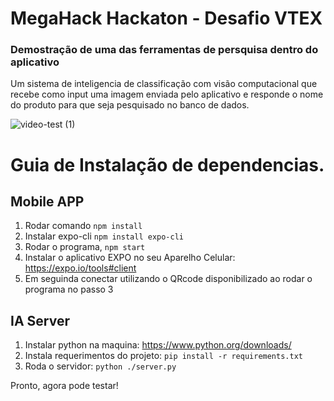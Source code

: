# MegaHack Hackaton - Desafio VTEX

### Demostração de uma das ferramentas de persquisa dentro do aplicativo

Um sistema de inteligencia de classificação com visão computacional que recebe como input uma imagem enviada pelo aplicativo e responde o nome do produto para que seja pesquisado no banco de dados.

![video-test (1)](https://user-images.githubusercontent.com/20113585/80892698-8f994a80-8ca2-11ea-8823-6895f0428e18.gif)

# Guia de Instalação de dependencias.

## Mobile APP
1. Rodar comando ```npm install```
2. Instalar expo-cli ```npm install expo-cli```
3. Rodar o programa, ```npm start```
4. Instalar o aplicativo EXPO no seu Aparelho Celular: https://expo.io/tools#client
5. Em seguinda conectar utilizando o QRcode disponibilizado ao rodar o programa no passo 3

## IA Server
1. Instalar python na maquina: https://www.python.org/downloads/
2. Instala requerimentos do projeto: ```pip install -r requirements.txt```
3. Roda o servidor: ```python ./server.py```

Pronto, agora pode testar!

